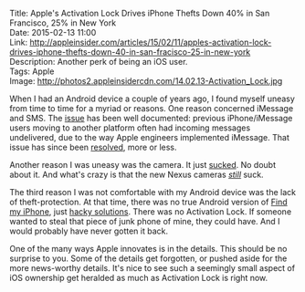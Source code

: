 Title: Apple's Activation Lock Drives iPhone Thefts Down 40% in San Francisco, 25% in New York  
Date: 2015-02-13 11:00  
Link: http://appleinsider.com/articles/15/02/11/apples-activation-lock-drives-iphone-thefts-down-40-in-san-fracisco-25-in-new-york  
Description: Another perk of being an iOS user.  
Tags: Apple  
Image: http://photos2.appleinsidercdn.com/14.02.13-Activation_Lock.jpg  

When I had an Android device a couple of years ago, I found myself uneasy from time to time for a myriad or reasons. One reason concerned iMessage and SMS. The [issue][1] has been well documented: previous iPhone/iMessage users moving to another platform often had incoming messages undelivered, due to the way Apple engineers implemented iMessage. That issue has since been [resolved][2], more or less.

Another reason I was uneasy was the camera. It just [sucked][3]. No doubt about it. And what's crazy is that the new Nexus cameras *[still][4]* suck. 

The third reason I was not comfortable with my Android device was the lack of theft-protection. At that time, there was no true Android version of [Find my iPhone][5], just [hacky solutions][6]. There was no Activation Lock. If someone wanted to steal that piece of junk phone of mine, they could have. And I would probably have never gotten it back.

One of the many ways Apple innovates is in the details. This should be no surprise to you. Some of the details get forgotten, or pushed aside for the more news-worthy details. It's nice to see such a seemingly small aspect of iOS ownership get heralded as much as Activation Lock is right now.

[1]: http://www.imore.com/imessage-bug-time-easy-fix "iMore's fix for iMessage bug"
[2]: http://www.technobuffalo.com/2014/05/22/imessage-to-android-problem-fix-software-apple/ "iMessage to Android problem"
[3]: http://www.gottabemobile.com/2012/12/04/nexus-4-vs-iphone-5-camera-shootout/ "Nexus 4 vs iPhone 5 camera shootout"
[4]: http://gizmodo.com/nexus-5-camera-with-android-4-4-1-test-shots-a-speed-f-1481073002 "Gizmodo on the Nexus 5 camera"
[5]: https://itunes.apple.com/us/app/find-my-iphone/id376101648?at=1l3vx9s "Apple's 'Find my iPhone' on the App Store"
[6]: http://www.pcmag.com/article2/0,2817,2422674,00.asp  "PCMag: 'Google Unveils Android Version of Find My iPhone'"